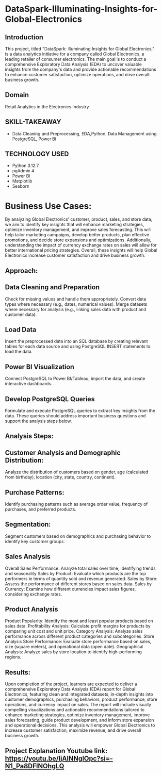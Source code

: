# DataSpark-Illuminating-Insights-for-Global-Electronics
## Introduction
This project, titled "DataSpark: Illuminating Insights for Global Electronics," is 
a data analytics initiative for a company called Global Electronics, a leading 
retailer of consumer electronics. The main goal is to conduct a comprehensive 
Exploratory Data Analysis (EDA) to uncover valuable insights from the 
company's data and provide actionable recommendations to enhance customer 
satisfaction, optimize operations, and drive overall business growth.
## Domain
Retail Analytics in the Electronics Industry
## SKILL-TAKEAWAY
* Data Cleaning and Preprocessing, EDA,Python, Data Management using PostgreSQL, Power Bi
## TECHNOLOGY USED
* Python 3.12.7
* pgAdmin 4
* Power Bi
* Matplotlib
* Seaborn
# Business Use Cases:
By analyzing Global Electronics' customer, product, sales, and store data, we aim to identify key insights that will enhance marketing strategies,
optimize inventory management, and improve sales forecasting. This will help tailor marketing campaigns, develop better products, plan effective promotions,
and decide store expansions and optimizations. Additionally, understanding the impact of currency exchange rates on sales will allow for better international pricing strategies.
Overall, these insights will help Global Electronics increase customer satisfaction and drive business growth.
## Approach:
## Data Cleaning and Preparation
Check for missing values and handle them appropriately.
Convert data types where necessary (e.g., dates, numerical values).
Merge datasets where necessary for analysis (e.g., linking sales data with product and customer data).
## Load Data
Insert the preprocessed data into an SQL database by creating relevant tables for each data source and using PostgreSQL INSERT statements to load the data.
## Power BI Visualization
Connect PostgreSQL to Power BI/Tableau, import the data, and create interactive dashboards.
## Develop PostgreSQL Queries
Formulate and execute PostgreSQL queries to extract key insights from the data. These queries should address important business questions and support the analysis steps below.

## Analysis Steps:
## Customer Analysis and Demographic Distribution: 
Analyze the distribution of customers based on gender, age (calculated from birthday), location (city, state, country, continent).
## Purchase Patterns: 
Identify purchasing patterns such as average order value, frequency of purchases, and preferred products.
## Segmentation: 
Segment customers based on demographics and purchasing behavior to identify key customer groups.
## Sales Analysis
Overall Sales Performance: Analyze total sales over time, identifying trends and seasonality
Sales by Product: Evaluate which products are the top performers in terms of quantity sold and revenue generated.
Sales by Store: Assess the performance of different stores based on sales data.
Sales by Currency: Examine how different currencies impact sales figures, considering exchange rates.
## Product Analysis
Product Popularity: Identify the most and least popular products based on sales data.
Profitability Analysis: Calculate profit margins for products by comparing unit cost and unit price.
Category Analysis: Analyze sales performance across different product categories and subcategories.
Store Analysis
Store Performance: Evaluate store performance based on sales, size (square meters), and operational data (open date).
Geographical Analysis: Analyze sales by store location to identify high-performing regions.

## Results: 
Upon completion of the project, learners are expected to deliver a comprehensive Exploratory Data Analysis (EDA) report for Global Electronics, featuring clean and integrated datasets, in-depth insights into customer demographics, purchasing behaviors, product performance, store operations, and currency impact on sales. The report will include visually compelling visualizations and actionable recommendations tailored to enhance marketing strategies, optimize inventory management, improve sales forecasting, guide product development, and inform store expansion and operational decisions. This analysis will empower Global Electronics to increase customer satisfaction, maximize revenue, and drive overall business growth.

## Project Explanation Youtube link: https://youtu.be/IjAlNNgIOpc?si=-N1_Pa8DFlNOhgLQ
